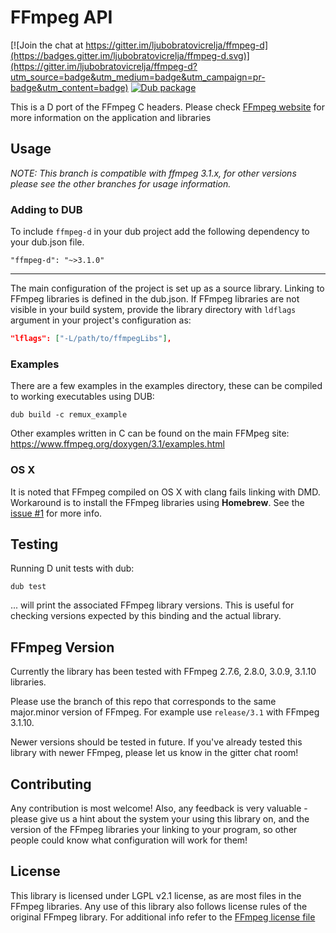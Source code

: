 # FFmpeg API 

[![Join the chat at https://gitter.im/ljubobratovicrelja/ffmpeg-d](https://badges.gitter.im/ljubobratovicrelja/ffmpeg-d.svg)](https://gitter.im/ljubobratovicrelja/ffmpeg-d?utm_source=badge&utm_medium=badge&utm_campaign=pr-badge&utm_content=badge)
[![Dub package](https://img.shields.io/badge/dub-package-FF4081.svg)](http://code.dlang.org/packages/ffmpeg-d)

This is a D port of the FFmpeg C headers. Please check [FFmpeg website](https://www.ffmpeg.org/) for more information on the application and libraries 


## Usage

_NOTE: This branch is compatible with ffmpeg 3.1.x, for other versions please see the other branches for usage information._

### Adding to DUB

To include `ffmpeg-d` in your dub project add the following dependency to your dub.json file.

```
"ffmpeg-d": "~>3.1.0"
```

---

The main configuration of the project is set up as a source library. Linking to FFmpeg libraries is defined
in the dub.json. If FFmpeg libraries are not visible in your build system, provide the library directory with ```ldflags``` 
argument in your project's configuration as:

```json
"lflags": ["-L/path/to/ffmpegLibs"],
```


### Examples

There are a few examples in the examples directory, these can be compiled to working executables using DUB:

```
dub build -c remux_example
```

Other examples written in C can be found on the main FFMpeg site: https://www.ffmpeg.org/doxygen/3.1/examples.html


### OS X

It is noted that FFmpeg compiled on OS X with clang fails linking with DMD. Workaround is to install the FFmpeg libraries using **Homebrew**. See the [issue #1](https://github.com/ljubobratovicrelja/ffmpeg-d/issues/1) for more info.


## Testing

Running D unit tests with dub:
```
dub test
```

... will print the associated FFmpeg library versions. This is useful for checking versions expected by this binding and the actual library.


## FFmpeg Version

Currently the library has been tested with FFmpeg 2.7.6, 2.8.0, 3.0.9, 3.1.10 libraries.

Please use the branch of this repo that corresponds to the same major.minor version of FFmpeg. For example use `release/3.1` with FFmpeg 3.1.10.

Newer versions should be tested in future. If you've already tested this library with newer FFmpeg, please let us know in the gitter chat room!


## Contributing

Any contribution is most welcome! Also, any feedback is very valuable - please give us a hint about the system your using this library on, and
the version of the FFmpeg libraries your linking to your program, so other people could know what configuration will work for them!


## License

This library is licensed under LGPL v2.1 license, as are most files in the FFmpeg libraries. Any use of this library
also follows license rules of the original FFmpeg library. For additional info refer to the 
[FFmpeg license file](https://github.com/FFmpeg/FFmpeg/blob/master/LICENSE.md)

